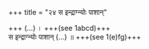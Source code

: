 +++
title = "२४ स इन्द्राग्न्योः पाशान्"

+++
(…) । +++(see 1abcd)+++  
स इन्द्राग्न्योः पाशान् (…) ॥ +++(see 1(e)fg)+++